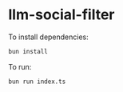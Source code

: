 # llm-social-filter

To install dependencies:

```bash
bun install
```

To run:

```bash
bun run index.ts
```
